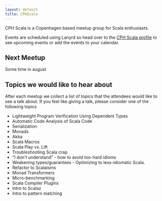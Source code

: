 ```yaml
---
layout: default
title: CPHScala
---
```


CPH Scala is a Copenhagen based meetup group for Scala enthusiasts.

Events are scheduled using Lanyrd so head over to the [CPH Scala profile](http://lanyrd.com/profile/cphscala-9017/) to see upcoming events or add the events to your calendar. 

Next Meetup
-----------

Some time in august

Topics we would like to hear about
----------------------------------

After each meetup we collect a list of topics that the attendees would like to see a talk about. If you feel like giving a talk, please consider one of the following topics

- Lightweight Program Verification Using Dependent Types
- Automatic Code Analysis of Scala Code
- Serialization
- Monads
- Akka
- Scala Macros
- Scala Play vs. Lift
- Troubleshooting Scala crap
- "I don't understand" - how to avoid too-hard idioms
- Weakening types/guarantees - Optimizing to less-idiomatic Scala.
- Refactor to Scalaisms
- Monad Transformers
- Micro-benchmarking
- Scala Compiler Plugins
- Intro to Scalaz
- Intro to pattern matching